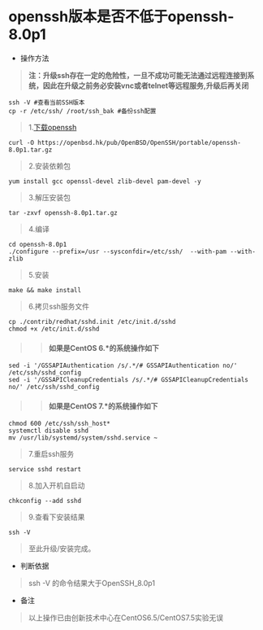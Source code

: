 # openssh版本是否不低于openssh-8.0p1

- 操作方法
> **注：升级ssh存在一定的危险性，一旦不成功可能无法通过远程连接到系统，因此在升级之前务必安装vnc或者telnet等远程服务,升级后再关闭**
>
```
ssh -V #查看当前SSH版本
cp -r /etc/ssh/ /root/ssh_bak #备份ssh配置
```
> 1.[下载openssh](https://openbsd.hk/pub/OpenBSD/OpenSSH/portable/)
```
curl -O https://openbsd.hk/pub/OpenBSD/OpenSSH/portable/openssh-8.0p1.tar.gz
```
> 
> 2.安装依赖包
```
yum install gcc openssl-devel zlib-devel pam-devel -y
```
> 3.解压安装包
```
tar -zxvf openssh-8.0p1.tar.gz
```
> 4.编译
```
cd openssh-8.0p1
./configure --prefix=/usr --sysconfdir=/etc/ssh/  --with-pam --with-zlib
```
> 5.安装
```
make && make install
```
> 6.拷贝ssh服务文件
```
cp ./contrib/redhat/sshd.init /etc/init.d/sshd
chmod +x /etc/init.d/sshd
```
>> 
>> #### 如果是CentOS 6.*的系统操作如下
```
sed -i '/GSSAPIAuthentication /s/.*/# GSSAPIAuthentication no/' /etc/ssh/sshd_config 
sed -i '/GSSAPICleanupCredentials /s/.*/# GSSAPICleanupCredentials no/' /etc/ssh/sshd_config 
```
>> #### 如果是CentOS 7.*的系统操作如下
```
chmod 600 /etc/ssh/ssh_host*
systemctl disable sshd
mv /usr/lib/systemd/system/sshd.service ~
```
>
> 7.重启ssh服务
```
service sshd restart
```
> 8.加入开机自启动
```
chkconfig --add sshd
```
> 9.查看下安装结果
```
ssh -V
```
> 至此升级/安装完成。
- 判断依据
> ssh -V 的命令结果大于OpenSSH_8.0p1

- 备注
> 以上操作已由创新技术中心在CentOS6.5/CentOS7.5实验无误